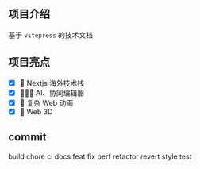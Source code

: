 ## 项目介绍

基于 `vitepress` 的技术文档

## 项目亮点

- [x] 👀 Nextjs 海外技术栈
- [x] 👮🏻‍♀️ AI、协同编辑器
- [x] 🥶 复杂 Web 动画
- [x] 🫡 Web 3D

## commit

build
chore
ci
docs
feat
fix
perf
refactor
revert
style
test
